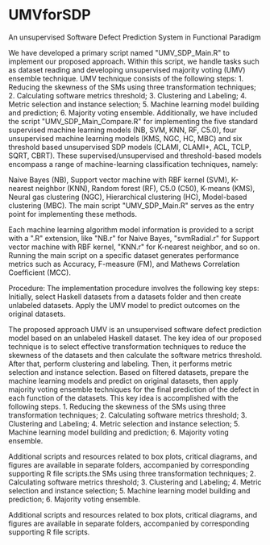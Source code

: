 # UMVforSDP
An unsupervised Software Defect Prediction System in Functional Paradigm


We have developed a primary script named "UMV_SDP_Main.R" to implement our proposed approach. Within this script, we handle tasks such as dataset reading and developing unsupervised majority voting (UMV) ensemble technique. UMV technique consists of the following steps: 1. Reducing the skewness of the SMs using three transformation techniques; 2. Calculating software metrics threshold; 3. Clustering and Labeling; 4. Metric selection and instance selection; 5. Machine learning model building and prediction; 6. Majority voting ensemble. Additionally, we have included the script "UMV_SDP_Main_Compare.R" for implementing the five standard supervised machine learning models (NB, SVM, KNN, RF, C5.0), four unsupervised machine learning models (KMS, NGC, HC, MBC) and six threshold based unsupervised SDP models (CLAMI, CLAMI+, ACL, TCLP, SQRT, CBRT). These supervised/unsupervised and threshold-based models encompass a range of machine-learning classification techniques, namely:

Naive Bayes (NB), Support vector machine with RBF kernel (SVM), K-nearest neighbor (KNN), Random forest (RF), C5.0 (C50), K-means (KMS), Neural gas clustering (NGC), Hierarchical clustering (HC), Model-based clustering (MBC). The main script "UMV_SDP_Main.R" serves as the entry point for implementing these methods.

Each machine learning algorithm model information is provided to a script with a ".R" extension, like "NB.r" for Naive Bayes, "svmRadial.r" for Support vector machine with RBF kernel, "KNN.r" for K-nearest neighbor, and so on. Running the main script on a specific dataset generates performance metrics such as Accuracy, F-measure (FM), and Mathews Correlation Coefficient (MCC).

Procedure: The implementation procedure involves the following key steps: Initially, select Haskell datasets from a datasets folder and then create unlabeled datasets. Apply the UMV model to predict outcomes on the original datasets.

The proposed approach UMV is an unsupervised software defect prediction model based on an unlabeled Haskell dataset. The key idea of our proposed technique is to select effective transformation techniques to reduce the skewness of the datasets and then calculate the software metrics threshold. After that, perform clustering and labeling. Then, it performs metric selection and instance selection. Based on filtered datasets, prepare the machine learning models and predict on original datasets, then apply majority voting ensemble techniques for the final prediction of the defect in each function of the datasets. This key idea is accomplished with the following steps. 1. Reducing the skewness of the SMs using three transformation techniques; 2. Calculating software metrics threshold; 3. Clustering and Labeling; 4. Metric selection and instance selection; 5. Machine learning model building and prediction; 6. Majority voting ensemble.

Additional scripts and resources related to box plots, critical diagrams, and figures are available in separate folders, accompanied by corresponding supporting R file scripts.the SMs using three transformation techniques; 2. Calculating software metrics threshold; 3. Clustering and Labeling; 4. Metric selection and instance selection; 5. Machine learning model building and prediction; 6. Majority voting ensemble.

Additional scripts and resources related to box plots, critical diagrams, and figures are available in separate folders, accompanied by corresponding supporting R file scripts.

